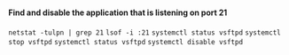 #### Find and disable the application that is listening on port 21

`netstat -tulpn | grep 21`
`lsof -i :21`
`systemctl status vsftpd`
`systemctl stop vsftpd`
`systemctl status vsftpd`
`systemctl disable vsftpd`
